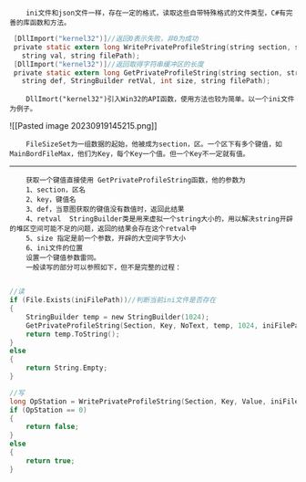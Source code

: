 		ini文件和json文件一样，存在一定的格式，读取这些自带特殊格式的文件类型，C#有完善的库函数和方法。

```C
 [DllImport("kernel32")]//返回0表示失败，非0为成功
 private static extern long WritePrivateProfileString(string section, string key,
   string val, string filePath);
 [DllImport("kernel32")]//返回取得字符串缓冲区的长度
 private static extern long GetPrivateProfileString(string section, string key,
   string def, StringBuilder retVal, int size, string filePath);
```

		DllImort("kernel32")引入Win32的API函数，使用方法也较为简单。以一个ini文件为例子。

![[Pasted image 20230919145215.png]]

		FileSizeSet为一组数据的起始，他被成为section，区。一个区下有多个键值，如MainBordFileMax，他们为Key，每个Key一个值。但一个Key不一定就有值。

---
		获取一个键值直接使用 GetPrivateProfileString函数，他的参数为
		1、section，区名
		2、key，键值名
		3、def，当意图获取的键值没有数值时，返回此结果
		4、retval  StringBuilder类是用来虚拟一个string大小的，用以解决string开辟的堆区空间可能不足的问题，返回的结果会存在这个retval中
		5、size 指定是前一个参数，开辟的大空间字节大小
		6、ini文件的位置
		设置一个键值参数雷同。
		一般读写的部分可以参照如下，但不是完整的过程：

```C

//读
if (File.Exists(iniFilePath))//判断当前ini文件是否存在
{
    StringBuilder temp = new StringBuilder(1024);
    GetPrivateProfileString(Section, Key, NoText, temp, 1024, iniFilePath);
    return temp.ToString();
}
else
{
    return String.Empty;
}

//写
long OpStation = WritePrivateProfileString(Section, Key, Value, iniFilePath);
if (OpStation == 0)
{
    return false;
}
else
{
    return true;
}
```